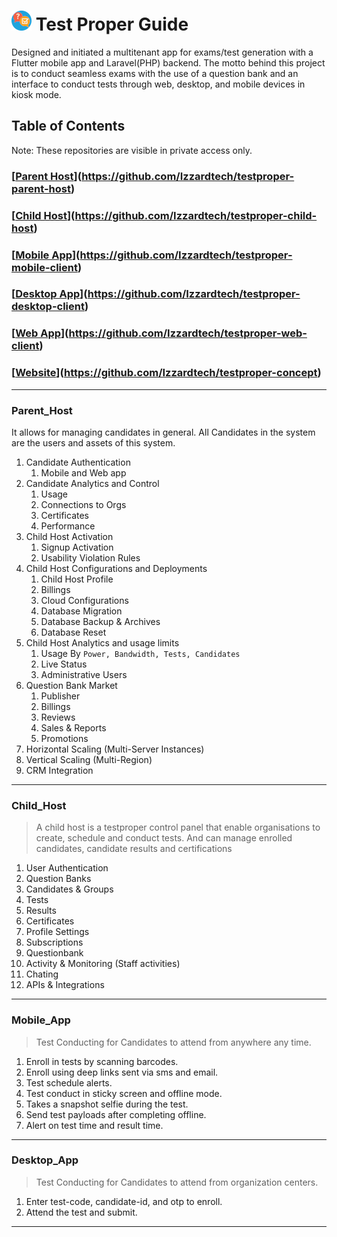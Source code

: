 # ![Test Proper](images/TestProperx32.png)   Test Proper Guide

Designed and initiated a multitenant app for exams/test generation with a Flutter mobile app and Laravel(PHP) backend. The motto behind this project is to conduct seamless exams with the use of a question bank and an interface to conduct tests through web, desktop, and mobile devices in kiosk mode.

## Table of Contents
Note: These repositories are visible in private access only.
### **[[Parent Host](###Parent_Host)](https://github.com/Izzardtech/testproper-parent-host)**
### **[[Child Host](###Child_Host)](https://github.com/Izzardtech/testproper-child-host)**
### **[[Mobile App](###Mobile_App)](https://github.com/Izzardtech/testproper-mobile-client)**
### **[[Desktop App](###Desktop_App)](https://github.com/Izzardtech/testproper-desktop-client)**
### **[[Web App](###Web_App)](https://github.com/Izzardtech/testproper-web-client)**
### **[[Website](###Website)](https://github.com/Izzardtech/testproper-concept)**

---
### Parent_Host
It allows for managing candidates in general. All Candidates in the system are the users and assets of this system.

1. Candidate Authentication
   1. Mobile and Web app
2. Candidate Analytics and Control
   1. Usage
   2. Connections to Orgs
   3. Certificates
   4. Performance
3. Child Host Activation
   1. Signup Activation
   2. Usability Violation Rules
4. Child Host Configurations and Deployments
   1. Child Host Profile
   2. Billings
   3. Cloud Configurations
   4. Database Migration
   5. Database Backup & Archives
   6. Database Reset
5. Child Host Analytics and usage limits
   1. Usage By `Power, Bandwidth, Tests, Candidates`
   2. Live Status
   3. Administrative Users
6. Question Bank Market
   1. Publisher
   2. Billings
   3. Reviews
   4. Sales & Reports
   5. Promotions
7. Horizontal Scaling (Multi-Server Instances)
8. Vertical Scaling (Multi-Region)
9. CRM Integration

---
### Child_Host
> A child host is a testproper control panel that enable organisations to create, schedule and conduct tests. And can manage enrolled candidates, candidate results and certifications

1. User Authentication
2. Question Banks
3. Candidates & Groups
4. Tests
5. Results
6. Certificates
7. Profile Settings
8. Subscriptions
9. Questionbank
10. Activity & Monitoring (Staff activities)
11. Chating
12. APIs & Integrations

---
### Mobile_App
> Test Conducting for Candidates to attend from anywhere any time.

1. Enroll in tests by scanning barcodes.
2. Enroll using deep links sent via sms and email.
3. Test schedule alerts.
4. Test conduct in sticky screen and offline mode.
5. Takes a snapshot selfie during the test.
6. Send test payloads after completing offline.
7. Alert on test time and result time.

---
### Desktop_App
> Test Conducting for Candidates to attend from organization centers.

1. Enter test-code, candidate-id, and otp to enroll.
2. Attend the test and submit.
---





